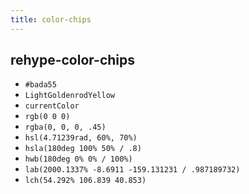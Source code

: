 ```yaml
---
title: color-chips
---
```


## rehype-color-chips

- `#bada55`
- `LightGoldenrodYellow`
- `currentColor`
- `rgb(0 0 0)`
- `rgba(0, 0, 0, .45)`
- `hsl(4.71239rad, 60%, 70%)`
- `hsla(180deg 100% 50% / .8)`
- `hwb(180deg 0% 0% / 100%)`
- `lab(2000.1337% -8.6911 -159.131231 / .987189732)`
- `lch(54.292% 106.839 40.853)`
